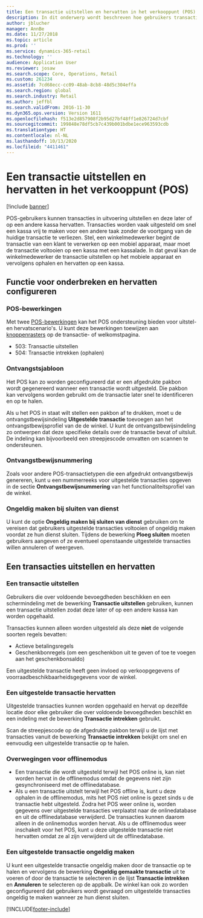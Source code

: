 ```yaml
---
title: Een transactie uitstellen en hervatten in het verkooppunt (POS)
description: In dit onderwerp wordt beschreven hoe gebruikers transacties in uitvoering kunnen uitstellen en later of op een andere kassa kunnen hervatten met Dynamics 365 Commerce.
author: jblucher
manager: AnnBe
ms.date: 11/27/2018
ms.topic: article
ms.prod: ''
ms.service: dynamics-365-retail
ms.technology: ''
audience: Application User
ms.reviewer: josaw
ms.search.scope: Core, Operations, Retail
ms.custom: 261234
ms.assetid: 7cd68ecc-cc09-48ab-8cb8-48d5c304effa
ms.search.region: global
ms.search.industry: Retail
ms.author: jeffbl
ms.search.validFrom: 2016-11-30
ms.dyn365.ops.version: Version 1611
ms.openlocfilehash: f513e2d857908f2b95d27bf48ff1e826724d7cbf
ms.sourcegitcommit: 199848e78df5cb7c439b001bdbe1ece963593cdb
ms.translationtype: HT
ms.contentlocale: nl-NL
ms.lasthandoff: 10/13/2020
ms.locfileid: "4411461"
---
```

# <a name="suspend-and-resume-a-transaction-in-the-point-of-sale-pos"></a>Een transactie uitstellen en hervatten in het verkooppunt (POS)

[!include [banner](includes/banner.md)]


POS-gebruikers kunnen transacties in uitvoering uitstellen en deze later of op een andere kassa hervatten. Transacties worden vaak uitgesteld om snel een kassa vrij te maken voor een andere taak zonder de voortgang van de huidige transactie te verliezen. Stel, een winkelmedewerker begint de transactie van een klant te verwerken op een mobiel apparaat, maar moet de transactie voltooien op een kassa met een kassalade. In dat geval kan de winkelmedewerker de transactie uitstellen op het mobiele apparaat en vervolgens ophalen en hervatten op een kassa.

## <a name="configure-suspend-and-resume-functionality"></a>Functie voor onderbreken en hervatten configureren

### <a name="pos-operations"></a>POS-bewerkingen

Met twee [POS-bewerkingen](pos-operations.md) kan het POS ondersteuning bieden voor uitstel- en hervatscenario's. U kunt deze bewerkingen toewijzen aan [knoppenrasters](pos-screen-layouts.md) op de transactie- of welkomstpagina.

- 503: Transactie uitstellen
- 504: Transactie intrekken (ophalen)

### <a name="receipt-template"></a>Ontvangstsjabloon

Het POS kan zo worden geconfigureerd dat er een afgedrukte pakbon wordt gegenereerd wanneer een transactie wordt uitgesteld. Die pakbon kan vervolgens worden gebruikt om de transactie later snel te identificeren en op te halen.

Als u het POS in staat wilt stellen een pakbon af te drukken, moet u de ontvangstbewijsindeling **Uitgestelde transactie** toevoegen aan het ontvangstbewijsprofiel van de de winkel. U kunt de ontvangstbewijsindeling zo ontwerpen dat deze specifieke details over de transactie bevat of uitsluit. De indeling kan bijvoorbeeld een streepjescode omvatten om scannen te ondersteunen.

### <a name="receipt-numbering"></a>Ontvangstbewijsnummering

Zoals voor andere POS-transactietypen die een afgedrukt ontvangstbewijs genereren, kunt u een nummerreeks voor uitgestelde transacties opgeven in de sectie **Ontvangstbewijsnummering** van het functionaliteitsprofiel van de winkel.

### <a name="void-when-closing-shift"></a>Ongeldig maken bij sluiten van dienst

U kunt de optie **Ongeldig maken bij sluiten van dienst** gebruiken om te vereisen dat gebruikers uitgestelde transacties voltooien of ongeldig maken voordat ze hun dienst sluiten. Tijdens de bewerking **Ploeg sluiten** moeten gebruikers aangeven of ze eventueel openstaande uitgestelde transacties willen annuleren of weergeven.

## <a name="suspend-and-resume-a-transaction"></a>Een transacties uitstellen en hervatten

### <a name="suspend-a-transaction"></a>Een transactie uitstellen

Gebruikers die over voldoende bevoegdheden beschikken en een schermindeling met de bewerking **Transactie uitstellen** gebruiken, kunnen een transactie uitstellen zodat deze later of op een andere kassa kan worden opgehaald.

Transacties kunnen alleen worden uitgesteld als deze **niet** de volgende soorten regels bevatten:

- Actieve betalingsregels
- Geschenkbonregels (om een geschenkbon uit te geven of toe te voegen aan het geschenkbonsaldo)

Een uitgestelde transactie heeft geen invloed op verkoopgegevens of voorraadbeschikbaarheidsgegevens voor de winkel.

### <a name="resume-a-suspended-transaction"></a>Een uitgestelde transactie hervatten

Uitgestelde transacties kunnen worden opgehaald en hervat op dezelfde locatie door elke gebruiker die over voldoende bevoegdheden beschikt en een indeling met de bewerking **Transactie intrekken** gebruikt.

Scan de streepjescode op de afgedrukte pakbon terwijl u de lijst met transacties vanuit de bewerking **Transactie intrekken** bekijkt om snel en eenvoudig een uitgestelde transactie op te halen.

### <a name="considerations-for-offline-mode"></a>Overwegingen voor offlinemodus

- Een transactie die wordt uitgesteld terwijl het POS online is, kan niet worden hervat in de offlinemodus omdat de gegevens niet zijn gesynchroniseerd met de offlinedatabase.
- Als u een transactie uitstelt terwijl het POS offline is, kunt u deze ophalen in de offlinemodus, mits het POS niet online is gezet sinds u de transactie hebt uitgesteld. Zodra het POS weer online is, worden gegevens over uitgestelde transacties verplaatst naar de onlinedatabase en uit de offlinedatabase verwijderd. De transacties kunnen daarom alleen in de onlinemodus worden hervat. Als u de offlinemodus weer inschakelt voor het POS, kunt u deze uitgestelde transactie niet hervatten omdat ze al zijn verwijderd uit de offlinedatabase.

### <a name="void-a-suspended-transaction"></a>Een uitgestelde transactie ongeldig maken

U kunt een uitgestelde transactie ongeldig maken door de transactie op te halen en vervolgens de bewerking **Ongeldig gemaakte transactie** uit te voeren of door de transactie te selecteren in de lijst **Transactie intrekken** en **Annuleren** te selecteren op de appbalk. De winkel kan ook zo worden geconfigureerd dat gebruikers wordt gevraagd om uitgestelde transacties ongeldig te maken wanneer ze hun dienst sluiten.


[!INCLUDE[footer-include](../includes/footer-banner.md)]